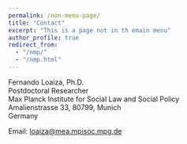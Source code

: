 ```yaml
---
permalink: /non-menu-page/
title: "Contact"
excerpt: "This is a page not in th emain menu"
author_profile: true
redirect_from: 
  - "/nmp/"
  - "/nmp.html"
---
```




Fernando Loaiza, Ph.D. <br/>
Postdoctoral Researcher   <br/>
Max Planck Institute for Social Law and Social Policy <br/>
Amalienstrasse 33, 80799, Munich  <br/>
Germany  <br/>


Email: [loaiza@mea.mpisoc.mpg.de](mailto:loaiza@mea.mpisoc.mpg.de)

